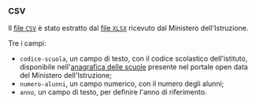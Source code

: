 ### CSV

Il [file `CSV`](religione-cattolica-scuola.csv?raw=true) è stato estratto dal [file `XLSX`](../../dati/miur/Alunni%20che%20frequentano%20Rel%20Catt_2018-19_2019-20_2020-21.xlsx?raw=true) ricevuto dal Ministero dell'Istruzione.

Tre i campi:

- `codice-scuola`, un campo di testo, con il codice scolastico dell'istituto, disponibile nell'[anagrafica delle scuole](https://dati.istruzione.it/opendata/opendata/catalogo/elements1/?area=Scuole) presente nel portale open data del Ministero dell'Istruzione;
- `numero-alunni`, un campo numerico, con il numero degli alunni;
- `anno`, un campo di testo, per definire l'anno di riferimento.
